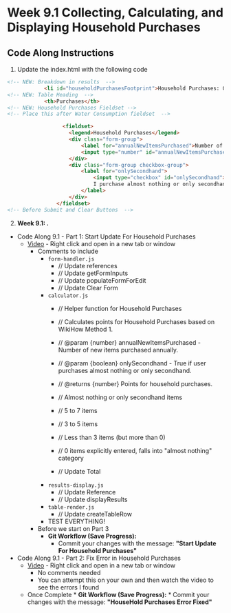 # Week 9.1 Collecting, Calculating, and Displaying Household Purchases

## Code Along Instructions
1. Update the index.html with the following code
```html
<!-- NEW: Breakdown in results  -->
            <li id="householdPurchasesFootprint">Household Purchases: 0 Points</li>
<!-- NEW: Table Heading  -->
            <th>Purchases</th>
<!-- NEW: Household Purchases Fieldset -->
<!-- Place this after Water Consumption fieldset  -->

                  <fieldset>
                    <legend>Household Purchases</legend>
                    <div class="form-group">
                        <label for="annualNewItemsPurchased">Number of new household items purchased annually:</label>
                        <input type="number" id="annualNewItemsPurchased" min="0" value="0" placeholder="e.g., 4">
                    </div>
                    <div class="form-group checkbox-group">
                        <label for="onlySecondhand">
                            <input type="checkbox" id="onlySecondhand">
                            I purchase almost nothing or only secondhand items
                        </label>
                    </div>
                </fieldset>
<!-- Before Submit and Clear Buttons  -->
```

2. **Week 9.1: .**
* Code Along 9.1 - Part 1: Start Update For Household Purchases
    - [Video](https://www.youtube.com/watch?v=UqE97TBX4Ig) - Right click and open in a new tab or window
        - Comments to include
            - `form-handler.js`
                - // Update references 
                - // Update getFormInputs
                - // Update populateFormForEdit
                - // Update Clear Form
            - `calculator.js`
                - // Helper function for Household Purchases
                - // Calculates points for Household Purchases based on WikiHow Method 1.
                - // @param {number} annualNewItemsPurchased - Number of new items purchased annually.
                - // @param {boolean} onlySecondhand - True if user purchases almost nothing or only secondhand.
                - // @returns {number} Points for household purchases.

                - // Almost nothing or only secondhand items
                - // 5 to 7 items
                - // 3 to 5 items
                - // Less than 3 items (but more than 0)
                - // 0 items explicitly entered, falls into "almost nothing" category
                - // Update Total
            - `results-display.js`
                - // Update Reference
                - // Update displayResults
            - `table-render.js`
                - // Update createTableRow
            - TEST EVERYTHING!    
        - Before we start on Part 3
            * **Git Workflow (Save Progress):**
                * Commit your changes with the message: **"Start Update For Household Purchases"**
* Code Along 9.1 - Part 2: Fix Error in Household Purchases
    - [Video](https://www.youtube.com/watch?v=UqE97TBX4Ig) - Right click and open in a new tab or window 
        - No comments needed
        - You can attempt this on your own and then watch the video to see the errors I found
    - Once Complete
            * **Git Workflow (Save Progress):**
                * Commit your changes with the message: **"HouseHold Purchases Error Fixed"**

    